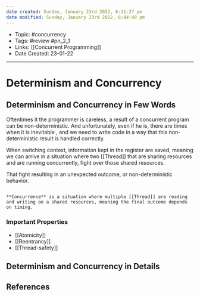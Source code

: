 ```yaml
---
date created: Sunday, January 23rd 2022, 6:31:27 pm
date modified: Sunday, January 23rd 2022, 6:44:48 pm
---
```


- Topic: #concurrency
- Tags: #review #pn_2_1
- Links: [[Concurrent Programming]]
- Date Created: 23-01-22

---

# Determinism and Concurrency

## Determinism and Concurrency in Few Words

Oftentimes it the programmer is careless, a result of a concurrent program can be non-deterministic. And unfortunately, even if he is, there are times when it is inevitable , and we need to write code in a way that this non-deterministic result is handled correctly.

When switching context, information kept in the register are saved, meaning we can arrive in a situation where two [[Thread]] that are sharing resources and are running concurrently, fight over those shared resources.

That fight resulting in an unexpected outcome, or non-deterministic behavior.

```ad-tldr

**Concurrence** is a situation where multiple [[Thread]] are reading and writing on a shared resources, meaning the final outcome depends on timing.

```

### Important Properties

- [[Atomicity]]
- [[Reentrancy]]
- [[Thread-safety]]

## Determinism and Concurrency in Details

## References
